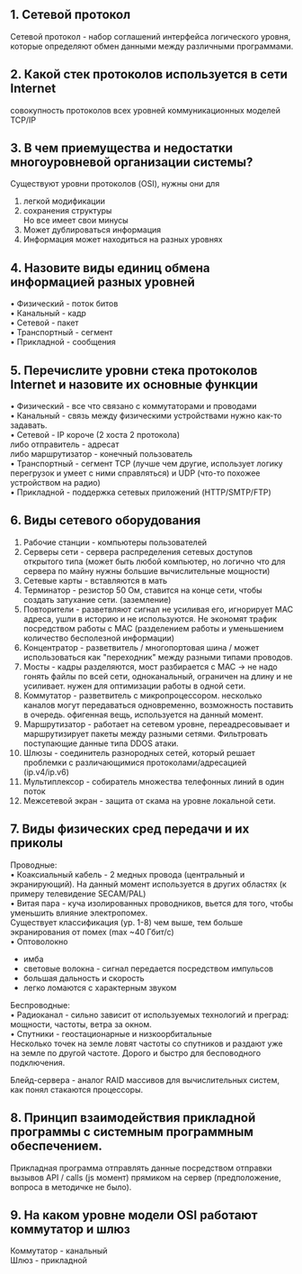 ## 1. Сетевой протокол  
Сетевой протокол - набор соглашений интерфейса логического уровня, которые определяют обмен данными между различными программами.   

## 2. Какой стек протоколов используется в сети Internet   
совокупность протоколов всех уровней коммуникационных моделей TCP/IP   

## 3. В чем приемущества и недостатки многоуровневой организации системы?    
Существуют уровни протоколов (OSI), нужны они для  
1. легкой модификации   
2. сохранения структуры  
Но все имеет свои минусы  
1. Может дублироваться информация   
2. Информация может находиться на разных уровнях   

## 4. Назовите виды единиц обмена информацией разных уровней   
• Физический - поток битов  
• Канальный - кадр  
• Сетевой - пакет  
• Транспортный - сегмент  
• Прикладной - сообщения  

## 5. Перечислите уровни стека протоколов Internet и назовите их основные функции  
• Физический - все что связано с коммутаторами и проводами   
• Канальный - связь между физическими устройствами нужно как-то задавать.   
• Сетевой - IP короче (2 хоста 2 протокола)  
либо отправитель - адресат  
либо маршрутизатор - конечный пользователь   
• Транспортный - сегмент TCP (лучше чем другие, использует логику перегрузок и умеет с ними справляться) и UDP (что-то похожее устройством на радио)  
• Прикладной - поддержка сетевых приложений (HTTP/SMTP/FTP)  

## 6. Виды сетевого оборудования   
1. Рабочие станции - компьютеры пользователей  
2. Серверы сети - сервера распределения сетевых доступов открытого типа (может быть любой компьютер, но логично что для сервера по майну нужны большие вычислительные мощности)  
3. Сетевые карты - вставляются в мать  
4. Терминатор - резистор 50 Ом, ставится на конце сети, чтобы создать затухание сети. (заземление)  
5. Повторители - разветвляют сигнал не усиливая его, игнорирует MAC адреса, ушли в историю и не используются. Не экономят трафик посредством работы с MAC (разделением работы и уменьшением количество бесполезной информации)  
6. Концентратор - разветвитель / многопортовая шина / может использоваться как "переходник" между разными типами проводов.  
7. Мосты - кадры разделяются, мост разбирается с MAC -> не надо гонять файлы по всей сети, одноканальный, ограничен на длину и не усиливает. нужен для оптимизации работы в одной сети.   
8. Коммутатор - разветвитель с микропроцессором. несколько каналов могут передаваться одновременно, возможность поставить в очередь. офигенная вещь, используется на данный момент.   
9. Маршрутизатор - работает на сетевом уровне, переадресовывает и маршрутизирует пакеты между разными сетями. Фильтровать поступающие данные типа DDOS атаки.   
10. Шлюзы - соединитель разнородных сетей, который решает проблемки с различающимися протоколами/адресацией (ip.v4/ip.v6)  
11. Мультиплексор - собиратель множества телефонных линий в один поток  
12. Межсетевой экран - защита от скама на уровне локальной сети.   

## 7. Виды физических сред передачи и их приколы   
Проводные:  
• Коаксиальный кабель - 2 медных провода (центральный и экранирующий). На данный момент используется в других областях (к примеру телевидение SECAM/PAL)  
• Витая пара - куча изолированных проводников, вьется для того, чтобы уменьшить влияние электропомех.   
Существует классификация (ур. 1-8) чем выше, тем больше экранирования от помех (max ~40 Гбит/с)  
• Оптоволокно   
- имба  
- световые волокна - сигнал передается посредством импульсов  
- большая дальность и скорость  
- легко ломаются с характерным звуком  

Беспроводные:  
• Радиоканал - сильно зависит от используемых технологий и преград: мощности, частоты, ветра за окном.   
• Спутники - геостационарные и низкоорбитальные   
Несколько точек на земле ловят частоты со спутников и раздают уже на земле по другой частоте. Дорого и быстро для бесповодного подключения.   

Блейд-сервера - аналог RAID массивов для вычислительных систем, как понял стакаются процессоры.   

## 8. Принцип взаимодействия прикладной программы с системным программным обеспечением.   
Прикладная программа отправлять данные посредством отправки вызывов API / calls (js момент) прямиком на сервер (предположение, вопроса в методичке не было).   

## 9. На каком уровне модели OSI работают коммутатор и шлюз  
Коммутатор - канальный  
Шлюз - прикладной   